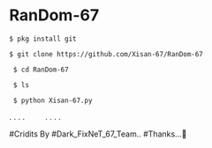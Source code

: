 # RanDom-67


` $ pkg install git `

` $ git clone https://github.com/Xisan-67/RanDom-67 `

` $ cd RanDom-67`

` $ ls`

` $ python Xisan-67.py`


.
.
.
.
`
`
`
`
`
`
.
.
.
.



#Cridits By #Dark_FixNeT_67_Team..
#Thanks...🥰
